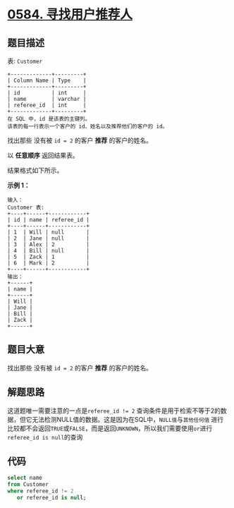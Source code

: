 # [0584. 寻找用户推荐人](https://leetcode.cn/problems/find-customer-referee/)

## 题目描述

表: `Customer`

```
+-------------+---------+
| Column Name | Type    |
+-------------+---------+
| id          | int     |
| name        | varchar |
| referee_id  | int     |
+-------------+---------+
在 SQL 中，id 是该表的主键列。
该表的每一行表示一个客户的 id、姓名以及推荐他们的客户的 id。
```

找出那些 没有被 `id = 2` 的客户 **推荐** 的客户的姓名。

以 **任意顺序** 返回结果表。

结果格式如下所示。

**示例 1：**

```
输入： 
Customer 表:
+----+------+------------+
| id | name | referee_id |
+----+------+------------+
| 1  | Will | null       |
| 2  | Jane | null       |
| 3  | Alex | 2          |
| 4  | Bill | null       |
| 5  | Zack | 1          |
| 6  | Mark | 2          |
+----+------+------------+
输出：
+------+
| name |
+------+
| Will |
| Jane |
| Bill |
| Zack |
+------+
```

## 题目大意

找出那些 没有被 `id = 2` 的客户 **推荐** 的客户的姓名。

## 解题思路

这道题唯一需要注意的一点是`referee_id != 2`
查询条件是用于检索不等于2的数据，但它无法检测NULL值的数据。这是因为在SQL中，`NULL值`与`其他任何值`
进行比较都不会返回`TRUE`或`FALSE`，而是返回`UNKNOWN`，所以我们需要使用`or`进行`referee_id is null`的查询

## 代码

```sql
select name
from Customer
where referee_id != 2
   or referee_id is null;
```

